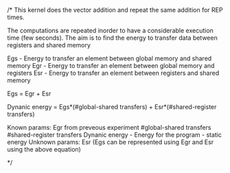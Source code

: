 /*
This kernel does the vector addition and repeat the same addition for REP times.

The computations are repeated inorder to have a considerable execution time (few seconds).
The aim is to find the energy to transfer data between registers and shared memory

Egs - Energy to transfer an element between global memory and shared memory
Egr - Energy to transfer an element between global memory and registers
Esr - Energy to transfer an element between registers and shared memory

Egs = Egr + Esr

Dynanic energy = Egs*(#global-shared transfers) + Esr*(#shared-register transfers)

Known params:
  Egr from preveous experiment
  #global-shared transfers
  #shared-register transfers
  Dynanic energy - Energy for the program - static energy
Unknown params:
  Esr (Egs can be represented using Egr and Esr using the above equation)

*/

